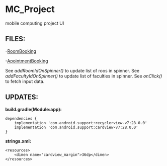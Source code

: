 # MC_Project
mobile computing project UI

## FILES:

-[RoomBooking](https://github.com/mukul-shar/MC_Project/blob/master/app/src/main/java/com/example/apointment/RoomBooking.java)
    
-[ApointmentBooking](https://github.com/mukul-shar/MC_Project/blob/master/app/src/main/java/com/example/apointment/ApointmentBooking.java)

   See *addRoomIdOnSpinner()* to update list of roos in spinner.
   See *addFacultyIdOnSpinner()* to update list of faculties in spinner.
   See *onClick()* to fetch input data.

## UPDATES:

__build.gradle(Module:app):__

```
dependencies {
    implementation 'com.android.support:recyclerview-v7:28.0.0'
    implementation 'com.android.support:cardview-v7:28.0.0'
}
```
__strings.xml:__

```
<resources>
    <dimen name="cardview_margin">36dp</dimen>
</resources>
```
